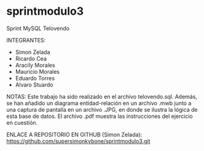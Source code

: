 # sprintmodulo3
Sprint MySQL Telovendo

INTEGRANTES:
- Simon Zelada
- Ricardo Cea
- Aracily Morales
- Mauricio Morales
- Eduardo Torres
- Alvaro Stuardo

NOTAS: Este trabajo ha sido realizado en el archivo
telovendo.sql. Además, se han añadido un diagrama entidad-relación en un archivo .mwb junto a una 
captura de pantalla en un archivo .JPG, en donde se ilustra la lógica de esta base de datos.
El archivo .pdf muestra las instrucciones del ejercicio
en cuestión.

ENLACE A REPOSITORIO EN GITHUB (Simon Zelada):
https://github.com/supersimonkybone/sprintmodulo3.git
